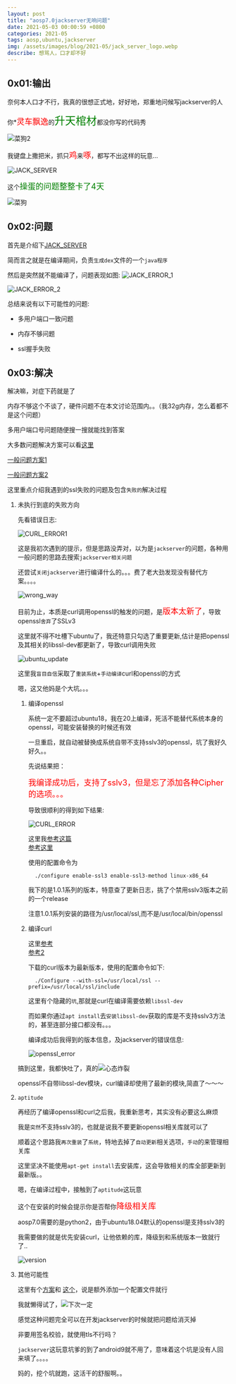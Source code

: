 ```yaml
---
layout: post
title: "aosp7.0jackserver无响问题"
date: 2021-05-03 00:00:59 +0800
categories: 2021-05
tags: aosp,ubuntu,jackserver
img: /assets/images/blog/2021-05/jack_server_logo.webp
describe: 想骂人，口才却不好
---
```



## 0x01:输出

   奈何本人口才不行，我真的很想正式地，好好地，郑重地问候写jackserver的人
   
   你*<font color=red size=4>灵车飘逸</font>的<font color=green size=5>升天棺材</font>都没你写的代码秀
   
   ![菜狗2](/assets/images/blog/2021-05/noob_time.webp)
   
   我键盘上撒把米，抓只<font color=red size=4>鸡</font>来<font color=red size=4>啄</font>，都写不出这样的玩意...
   
   ![JACK_SERVER](/assets/images/blog/2021-05/server_ssl.png)
   
   这个<font color=green size=4>操蛋的问题整整卡了4天</font>
   
   ![菜狗](/assets/images/blog/2021-05/noob.webp)


## 0x02:问题
   
   首先是介绍下[JACK_SERVER](https://source.android.com/setup/build/jack)
   
   简而言之就是在编译期间，负责`生成dex`文件的一个`java程序`
   
   然后是突然就不能编译了，问题表现如图:
   ![JACK_ERROR_1](/assets/images/blog/2021-05/error_2.png)
   
   ![JACK_ERROR_2](/assets/images/blog/2021-05/error_1.png)
   
   总结来说有以下可能性的问题:
   
   * 多用户端口一致问题
   
   * 内存不够问题
   
   * ssl握手失败
   
## 0x03:解决

   解决嘛，对症下药就是了
   
   内存不够这个不谈了，硬件问题不在本文讨论范围内。。（我32g内存，怎么着都不是这个问题）
   
   多用户端口号问题随便搜一搜就能找到答案
   
   大多数问题解决方案可以看[这里](https://issuetracker.google.com/issues/37070263)
   
   [一般问题方案1](https://www.cnblogs.com/blogs-of-lxl/p/11589521.html)
   
   [一般问题方案2](https://www.cnblogs.com/schips/p/android_n_config_for_mutil-user_build.html)
   
   
   这里重点介绍我遇到的ssl失败的问题及包含`失败的`解决过程
   
   1. 未执行到底的失败方向
       
      先看错误日志:
   
      ![CURL_ERROR1](/assets/images/blog/2021-05/curl_error.png)
  
      这是我初次遇到的提示，但是思路没弄对，以为是`jackserver`的问题，各种用一般问题的思路去搜索`jackserver相关问题`
  
      还尝试`关闭jackserver`进行编译什么的。。。费了老大劲发现没有替代方案。。。。
  
      ![wrong_way](/assets/images/blog/2021-05/wrong_way.webp)
  
      目前为止，本质是curl调用openssl的触发的问题，是<font color=red size=4>版本太新了</font>，导致openssl`舍弃`了SSLv3
  
      这里就不得不吐槽下ubuntu了，我还特意只勾选了重要更新,估计是把openssl及其相关的libssl-dev都更新了，导致curl调用失败
  
      ![ubuntu_update](/assets/images/blog/2021-05/ubuntu_update.png)
   
      这里我`盲目自信`采取了`重装系统`+`手动编译`curl和openssl的方式
      
      嗯，这又他妈是个大坑。。。
      
        1. 编译openssl
           
           系统一定不要超过ubuntu18，我在20上编译，死活不能替代系统本身的openssl，可能安装替换的时候还有效
           
           一旦重启，就自动被替换成系统自带不支持sslv3的openssl，坑了我好久好久。。
           
           先说结果把：
           
           <font color=red size=4>我编译成功后，支持了sslv3，但是忘了添加各种Cipher的选项。。。</font>
           
           导致很顺利的得到如下结果:
                      
           ![CURL_ERROR](/assets/images/blog/2021-05/curl_features.png)
           
           这里我[参考这篇](https://www.cnblogs.com/jsjliyang/p/10606908.html) <br>
                [参考这里](https://www.cnblogs.com/hugetong/p/11773663.html)
           
           使用的配置命令为
           ```shell
             ./configure enable-ssl3 enable-ssl3-method linux-x86_64
           ```
           我下的是1.0.1系列的版本，特意查了更新日志，挑了个禁用sslv3版本之前的一个release
           
           注意1.0.1系列安装的路径为/usr/local/ssl,而不是/usr/local/bin/openssl
           
        2. 编译curl
        
           这里[参考](https://www.cnblogs.com/suidouya/p/7387861.html) <br>
           [参考2](https://curl.se/docs/install.html)
           
           下载的curl版本为最新版本，使用的配置命令如下:
           ```shell
             ./Configure --with-ssl=/usr/local/ssl --prefix=/usr/local/ssl/include
           ```
           这里有个隐藏的`坑`,那就是curl在编译需要依赖`libssl-dev`
           
           而如果你通过`apt install`去`安装libssl-dev`获取的库是不支持sslv3方法的，甚至连部分接口都没有。。。        
            
           编译成功后我得到的版本信息，及jackserver的错误信息:
           
           ![openssl_error](/assets/images/blog/2021-05/openssl_error.png)
           
        搞到这里，我都快吐了，真的![心态炸裂](/assets/images/blog/2021-05/fuck.webp)
        
        openssl不自带libssl-dev模块，curl编译却使用了最新的模块,简直了～～～
       
   2. `aptitude`
  
      再经历了编译openssl和curl之后我，我重新思考，其实没有必要这么麻烦
      
      我是`突然`不支持sslv3的，也就是说我不要更新openssl相关库就可以了
      
      顺着这个思路我`再次重装`了`系统`，特地去掉了`自动更新`相关选项，`手动`的来管理相关库
      
      这里坚决不能使用`apt-get install`去安装库，这会导致相关的库全部更新到最新版。。
      
      嗯，在编译过程中，接触到了`aptitude`这玩意
      
      这个在安装的时候会提示你是否帮你<font color=red size=4>降级相关库</font>
      
      aosp7.0需要的是python2，由于ubuntu18.04默认的openssl是支持sslv3的
      
      我需要做的就是优先安装curl，让他依赖的库，降级到和系统版本一致就行了..
      
      ![version](/assets/images/blog/2021-05/correct_version.png)
      
      
   3. 其他可能性
   
      这里有个[方案](https://stackoverflow.com/questions/61568215/openssl-v1-1-1-ubuntu-20-tlsv1-no-protocols-available)和
      [这个](https://askubuntu.com/questions/1233186/ubuntu-20-04-how-to-set-lower-ssl-security-level)，说是额外添加一个配置文件就行
      
      我就懒得试了，![下次一定](/assets/images/blog/2021-05/next_time.webp)
      
      感觉这种问题完全可以在开发jackserver的时候就把问题给消灭掉
      
      非要用签名校验，就使用tls不行吗？
      
      `jackserver`这玩意坑爹的到了android9就不用了，意味着这个坑是没有人回来填了。。。。
      
      妈的，挖个坑就跑，这活干的舒服啊。。
      
      
      
      
   
   
   
   
   
       

